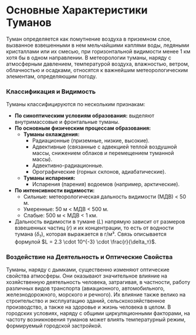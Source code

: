 # Основные Характеристики Туманов

Туман определяется как помутнение воздуха в приземном слое, вызванное взвешенными в нем мельчайшими каплями воды, ледяными кристаллами или их смесью, при горизонтальной видимости менее 1 км хотя бы в одном направлении. В метеорологии туманы, наряду с атмосферным давлением, температурой воздуха, влажностью, ветром, облачностью и осадками, относятся к важнейшим метеорологическим элементам, определяющим погоду.

### Классификация и Видимость

Туманы классифицируются по нескольким признакам:

* **По синоптическим условиям образования:** выделяют внутримассовые и фронтальные туманы.
* **По основным физическим процессам образования:**
  * **Туманы охлаждения:**
    * Радиационные (приземные, низкие, высокие).
    * Адвективные (связанные с адвекцией теплой воздушной массы, снижением облаков и перемещением туманной массы).
    * Адвективно-радиационные.
    * Орографические (горных склонов, адиабатические).
  * **Туманы испарения:**
    * Испарения (парения) водоемов (например, арктические).
* **По интенсивности видимости:**
  * Сильные: метеорологическая дальность видимости (МДВ) < 50 м.
  * Умеренные: 50 м < МДВ < 500 м.
  * Слабые: 500 м < МДВ < 1 км.
* Дальность видимости в тумане ($L$) напрямую зависит от размеров взвешенных частиц ($r$) и их концентрации, то есть от водности тумана ($\delta_т$), которая выражается в г/м³. Связь описывается формулой $L = 2.3 \cdot 10^{-3} \cdot \frac{r}{\delta_т}$.

### Воздействие на Деятельность и Оптические Свойства

Туманы, наряду с дымками, существенно изменяют оптические свойства атмосферы. Они оказывают значительное влияние на хозяйственную деятельность человека, затрагивая, в частности, работу различных видов транспорта (авиационного, автомобильного, железнодорожного, морского и речного). Их влияние также велико на строительство и эксплуатацию зданий, сельскохозяйственное производство, а также на здоровье и жизнь человека в целом. В городских условиях, наряду с общими циркуляционными факторами, на частоту возникновения туманов может влиять температурный режим, формируемый городской застройкой.
